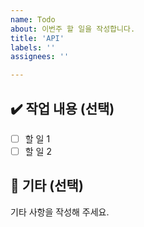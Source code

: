 ```yaml
---
name: Todo
about: 이번주 할 일을 작성합니다.
title: 'API'
labels: ''
assignees: ''

---
```


## ✔️ 작업 내용 (선택)

- [ ] 할 일 1
- [ ] 할 일 2

## 💬 기타 (선택)

기타 사항을 작성해 주세요.
